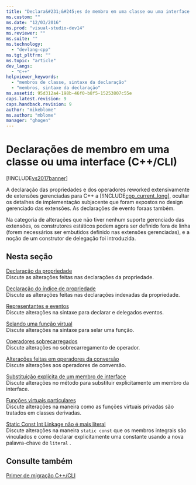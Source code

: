 ```yaml
---
title: "Declara&#231;&#245;es de membro em uma classe ou uma interface (C++/CLI) | Microsoft Docs"
ms.custom: ""
ms.date: "12/03/2016"
ms.prod: "visual-studio-dev14"
ms.reviewer: ""
ms.suite: ""
ms.technology: 
  - "devlang-cpp"
ms.tgt_pltfrm: ""
ms.topic: "article"
dev_langs: 
  - "C++"
helpviewer_keywords: 
  - "membros de classe, sintaxe da declaração"
  - "membros, sintaxe da declaração"
ms.assetid: 95d312a4-198b-46f0-b8f5-15253807c55e
caps.latest.revision: 9
caps.handback.revision: 9
author: "mikeblome"
ms.author: "mblome"
manager: "ghogen"
---
```

# Declara&#231;&#245;es de membro em uma classe ou uma interface (C++/CLI)
[!INCLUDE[vs2017banner](../assembler/inline/includes/vs2017banner.md)]

A declaração das propriedades e dos operadores reworked extensivamente de extensões gerenciadas para C\+\+ a [!INCLUDE[cpp_current_long](../Token/cpp_current_long_md.md)], ocultar os detalhes de implementação subjacente que foram expostos no design gerenciado das extensões.  As declarações de evento foraas também.  
  
 Na categoria de alterações que não tiver nenhum suporte gerenciado das extensões, os construtores estáticos podem agora ser definido fora de linha \(forem necessários ser embutidos definido nas extensões gerenciadas\), e a noção de um construtor de delegação foi introduzida.  
  
## Nesta seção  
 [Declaração da propriedade](../dotnet/property-declaration.md)  
 Discute as alterações feitas nas declarações da propriedade.  
  
 [Declaração do índice de propriedade](../dotnet/property-index-declaration.md)  
 Discute as alterações feitas nas declarações indexadas da propriedade.  
  
 [Representantes e eventos](../dotnet/delegates-and-events.md)  
 Discute alterações na sintaxe para declarar e delegados eventos.  
  
 [Selando uma função virtual](../dotnet/sealing-a-virtual-function.md)  
 Discute alterações na sintaxe para selar uma função.  
  
 [Operadores sobrecarregados](../dotnet/overloaded-operators.md)  
 Discute alterações no sobrecarregamento de operador.  
  
 [Alterações feitas em operadores da conversão](../dotnet/changes-to-conversion-operators.md)  
 Discute alterações aos operadores de conversão.  
  
 [Substituição explícita de um membro de interface](../dotnet/explicit-override-of-an-interface-member.md)  
 Discute alterações no método para substituir explicitamente um membro da interface.  
  
 [Funções virtuais particulares](../Topic/Private%20Virtual%20Functions.md)  
 Discute alterações na maneira como as funções virtuais privadas são tratados em classes derivadas.  
  
 [Static Const Int Linkage não é mais literal](../dotnet/static-const-int-linkage-is-no-longer-literal.md)  
 Discute alterações na maneira `static const` que os membros integrais são vinculados e como declarar explicitamente uma constante usando a nova palavra\-chave de `literal` .  
  
## Consulte também  
 [Primer de migração C\+\+\/CLI](../dotnet/cpp-cli-migration-primer.md)